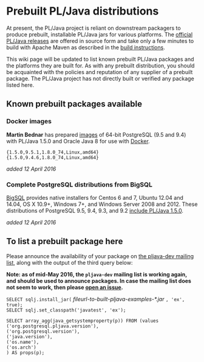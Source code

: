 # Prebuilt PL/Java distributions

At present, the PL/Java project is reliant on downstream packagers to
produce prebuilt, installable PL/Java jars for various platforms. The
[official PL/Java releases][opljr] are offered in source form and take
only a few minutes to build with Apache Maven as described in the
[build instructions][bld].

[opljr]: https://github.com/tada/pljava/releases
[bld]: http://tada.github.io/pljava/build/build.html
[pljdv]: http://lists.pgfoundry.org/mailman/listinfo/pljava-dev

This wiki page will be updated to list known prebuilt PL/Java packages
and the platforms they are built for. As with any prebuilt distribution,
you should be acquainted with the policies and reputation of any supplier
of a prebuilt package. The PL/Java project has not directly built or verified
any package listed here.

## Known prebuilt packages available

### Docker images

**Martin Bednar** has prepared [images][dockimg] of 64-bit PostgreSQL (9.5
and 9.4) with PL/Java 1.5.0 and Oracle Java 8 for use with [Docker][].

    {1.5.0,9.5.1,1.8.0_74,Linux,amd64}
    {1.5.0,9.4.6,1.8.0_74,Linux,amd64}

[Docker]: https://www.docker.com/
[dockimg]: https://hub.docker.com/r/xxbedy/postgres-pljava/tags/

*added 12 April 2016*

### Complete PostgreSQL distributions from BigSQL

[BigSQL][] provides native installers for Centos 6 and 7,
Ubuntu 12.04 and 14.04, OS X 10.9+, Windows 7+, and Windows Server 2008
and 2012. These distributions of PostgreSQL 9.5, 9.4, 9.3,
and 9.2 [include PL/Java 1.5.0][bsqplj].

[BigSQL]: http://www.bigsql.org/se/
[bsqplj]: http://www.bigsql.org/se/docs/proclang/proclang.jsp#pljava

*added 12 April 2016*

## To list a prebuilt package here

Please announce the availability of your package on
[the pljava-dev mailing list][pljdv], along with the output of
the third query below:

**Note: as of mid-May 2016, the `pljava-dev` mailing list is working again,
and should be used to announce packages. In case the mailing list does not
seem to work, then please [open an issue][ghissu].**

[ghissu]: https://github.com/tada/pljava/issues

`SELECT sqlj.install_jar(` _fileurl-to-built-pljava-examples-\*.jar_ `, 'ex', true);`  
`SELECT sqlj.set_classpath('javatest', 'ex');`  
```
SELECT array_agg(java_getsystemproperty(p)) FROM (values
('org.postgresql.pljava.version'),
('org.postgresql.version'),
('java.version'),
('os.name'),
('os.arch')
) AS props(p);
```

